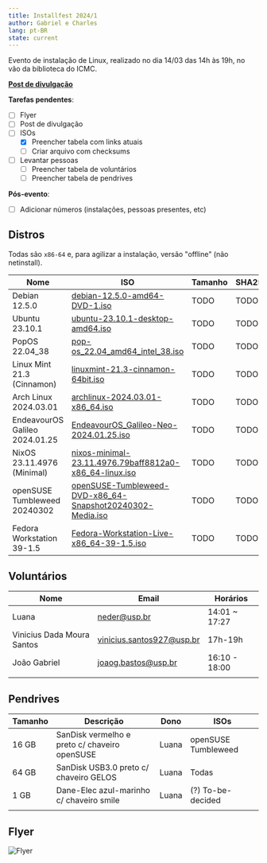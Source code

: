 ```yaml
---
title: Installfest 2024/1
author: Gabriel e Charles
lang: pt-BR
state: current
---
```


Evento de instalação de Linux, realizado no dia 14/03 das 14h às 19h, no vão da
biblioteca do ICMC.

[**Post de divulgação**](/2024/03/01/installfest-2024-1.html)

**Tarefas pendentes**:
- [ ] Flyer
- [ ] Post de divulgação
- [ ] ISOs
    - [x] Preencher tabela com links atuais
    - [ ] Criar arquivo com checksums
- [ ] Levantar pessoas
    - [ ] Preencher tabela de voluntários
    - [ ] Preencher tabela de pendrives

**Pós-evento**:
- [ ] Adicionar números (instalações, pessoas presentes, etc)

## Distros

Todas são `x86-64` e, para agilizar a instalação, versão "offline" (não
netinstall).

| **Nome**                       | **ISO**                                                                                                                                                                               | **Tamanho** | **SHA256** |
|--------------------------------|---------------------------------------------------------------------------------------------------------------------------------------------------------------------------------------|-------------|------------|
| Debian 12.5.0                  | [debian-12.5.0-amd64-DVD-1.iso](https://cdimage.debian.org/debian-cd/12.5.0/amd64/iso-dvd/debian-12.5.0-amd64-DVD-1.iso)                                                              | TODO        | TODO       |
| Ubuntu 23.10.1                 | [ubuntu-23.10.1-desktop-amd64.iso](https://releases.ubuntu.com/23.10.1/ubuntu-23.10.1-desktop-amd64.iso)                                                                              | TODO        | TODO       |
| PopOS 22.04_38                 | [pop-os_22.04_amd64_intel_38.iso](https://iso.pop-os.org/22.04/amd64/intel/38/pop-os_22.04_amd64_intel_38.iso)                                                                        | TODO        | TODO       |
| Linux Mint 21.3 (Cinnamon)     | [linuxmint-21.3-cinnamon-64bit.iso](https://mirror.ufscar.br/mint-cd/stable/21.3/linuxmint-21.3-cinnamon-64bit.iso)                                                                   | TODO        | TODO       |
| Arch Linux 2024.03.01          | [archlinux-2024.03.01-x86_64.iso](https://mirror.ufscar.br/archlinux/iso/2024.03.01/archlinux-2024.03.01-x86_64.iso)                                                                  | TODO        | TODO       |
| EndeavourOS Galileo 2024.01.25 | [EndeavourOS_Galileo-Neo-2024.01.25.iso](https://mirrors.gigenet.com/endeavouros/iso/EndeavourOS_Galileo-Neo-2024.01.25.iso)                                                          | TODO        | TODO       |
| NixOS 23.11.4976 (Minimal)     | [nixos-minimal-23.11.4976.79baff8812a0-x86_64-linux.iso](https://releases.nixos.org/nixos/23.11/nixos-23.11.4976.79baff8812a0/nixos-minimal-23.11.4976.79baff8812a0-x86_64-linux.iso) | TODO        | TODO       |
| openSUSE Tumbleweed 20240302   | [openSUSE-Tumbleweed-DVD-x86_64-Snapshot20240302-Media.iso](https://opensuse.c3sl.ufpr.br/tumbleweed/iso/openSUSE-Tumbleweed-DVD-x86_64-Snapshot20240302-Media.iso)                   | TODO        | TODO       |
| Fedora Workstation 39-1.5      | [Fedora-Workstation-Live-x86_64-39-1.5.iso](https://download.fedoraproject.org/pub/fedora/linux/releases/39/Workstation/x86_64/iso/Fedora-Workstation-Live-x86_64-39-1.5.iso)         | TODO        | TODO       |


<!--
TODO
Lembre-se de usar o checksum. Além de eles estarem na tabela acima, você pode
baixar [este arquivo](/assets/static/checksums-2024-1.sha256) para checar as
ISOs de forma super conveniente.

Entre no diretório com suas ISOs e rode:

```bash
sha256sum -c <(curl https://gelos.club/assets/static/checksums-2024-1.sha256)
```

O comando te avisará, para cada ISO, se o hash bate ou não.
-->

## Voluntários

| **Nome**                  | **Email**                | **Horários** |
|---------------------------|--------------------------|--------------|
|     Luana                 |   neder@usp.br           | 14:01 ~ 17:27|
| Vinicius Dada Moura Santos|vinicius.santos927@usp.br | 17h-19h      |
| João Gabriel              |  joaog.bastos@usp.br     | 16:10 - 18:00|
|                           |                          |              |


## Pendrives

| **Tamanho** | **Descrição**                                 | **Dono**       | **ISOs**             |
|-------------|-----------------------------------------------|----------------|--------------------------|
|    16 GB    | SanDisk vermelho e preto c/ chaveiro openSUSE |     Luana      | openSUSE Tumbleweed  |
|    64 GB    | SanDisk USB3.0 preto c/ chaveiro GELOS        |     Luana      | Todas                |   
|    1 GB     | Dane-Elec azul-marinho c/ chaveiro smile      |     Luana      | (?) To-be-decided        |
|             |                                               |                |                          |


## Flyer

![Flyer](https://cloud.gelos.club/s/EHmYwea5kQT6Y7X/preview)
